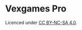 # Vexgames Pro

Licenced under [CC BY-NC-SA 4.0](https://creativecommons.org/licenses/by-nc-sa/4.0/). 

[ ](https://user-images.githubusercontent.com/77189741/202876866-ee3439d3-5c94-424e-82f2-237705eb37b1.png)
